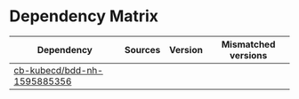 # Dependency Matrix

Dependency | Sources | Version | Mismatched versions
---------- | ------- | ------- | -------------------
[cb-kubecd/bdd-nh-1595885356](https://github.com/cb-kubecd/bdd-nh-1595885356.git) |  | []() | 
